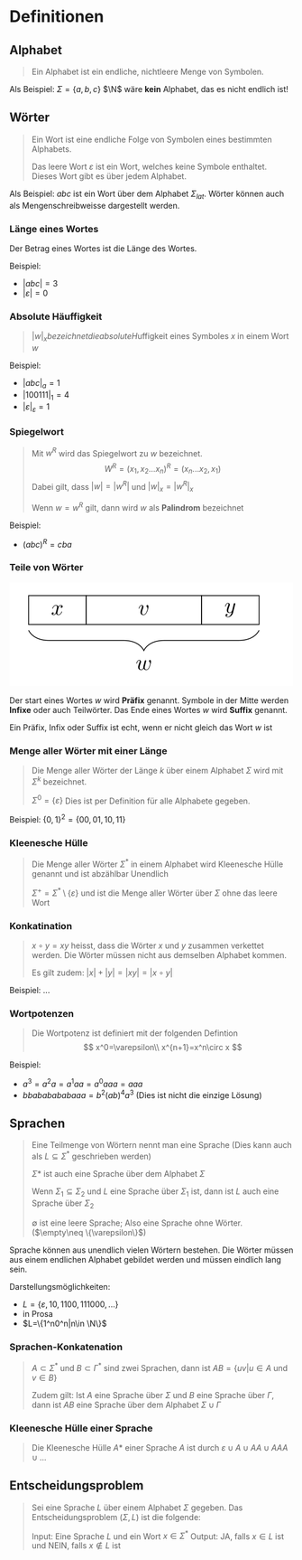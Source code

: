 # Definitionen

## Alphabet

> Ein Alphabet ist ein endliche, nichtleere Menge von Symbolen.

Als Beispiel: $\Sigma=\{a, b, c\}$ 
$\N$ wäre **kein** Alphabet, das es nicht endlich ist!

## Wörter

> Ein Wort ist eine endliche Folge von Symbolen eines bestimmten Alphabets.
>
> Das leere Wort $\varepsilon$ ist ein Wort, welches keine Symbole enthaltet. Dieses Wort gibt es über jedem Alphabet.

Als Beispiel: $abc$ ist ein Wort über dem Alphabet $\Sigma_{lat}$. Wörter können auch als Mengenschreibweisse dargestellt werden.

### Länge eines Wortes

Der Betrag eines Wortes ist die Länge des Wortes.

Beispiel: 

* $|abc|=3$
* $|\varepsilon|=0$

### Absolute Häuffigkeit

> $|w|_x bezeichnet die absolute H$uffigkeit eines Symboles $x$ in einem Wort $w$

Beispiel: 

* $|abc|_a=1$
* $|100111|_1=4$
* $|\varepsilon|_{\varepsilon}=1$

### Spiegelwort

> Mit $w^R$ wird das Spiegelwort zu $w$ bezeichnet.
> $$
> W^R=(x_1, x_2...x_n)^R=(x_n...x_2,x_1)
> $$
> Dabei gilt, dass $|w|=|w^R|$ und $|w|_x=|w^R|_x$
>
> Wenn $w=w^R$ gilt, dann wird $w$ als **Palindrom** bezeichnet

Beispiel:

* $(abc)^R=cba$

### Teile von Wörter

![image-20220222152625379](res/image-20220222152625379.png)

Der start eines Wortes $w$ wird **Präfix** genannt. 
Symbole in der Mitte werden **Infixe** oder auch Teilwörter. 
Das Ende eines Wortes $w$ wird **Suffix** genannt.

Ein Präfix, Infix oder Suffix ist echt, wenn er nicht gleich das Wort $w$ ist

### Menge aller Wörter mit einer Länge

> Die Menge aller Wörter der Länge $k$ über einem Alphabet $\Sigma$ wird mit $\Sigma^k$ bezeichnet.
>
> $\Sigma^0=\{\varepsilon\}$ Dies ist per Definition für alle Alphabete gegeben.

Beispiel: $\{0, 1\}^2=\{00, 01, 10, 11\}$

### Kleenesche Hülle

> Die Menge aller Wörter $\Sigma^*$ in einem Alphabet wird Kleenesche Hülle genannt und ist abzählbar Unendlich
>
> $\Sigma^+=\Sigma^*\setminus\{\varepsilon\}$  und ist die Menge aller Wörter über $\Sigma$ ohne das leere Wort

### Konkatination

> $x\circ y=xy$ heisst, dass die Wörter $x$ und $y$ zusammen verkettet werden. Die Wörter müssen nicht aus demselben Alphabet kommen.
>
> Es gilt zudem: $|x|+|y|=|xy|=|x\circ y|$

Beispiel: ...

### Wortpotenzen

> Die Wortpotenz ist definiert mit der folgenden Defintion
> $$
> x^0=\varepsilon\\
> x^{n+1}=x^n\circ x
> $$

Beispiel: 

* $a^3=a^2a=a^1aa=a^0aaa=aaa$
* $bbababababaaa=b^2(ab)^4a^3$ (Dies ist nicht die einzige Lösung)

## Sprachen

> Eine Teilmenge von Wörtern nennt man eine Sprache (Dies kann auch als $L\subseteq \Sigma^*$ geschrieben werden)
>
> $\Sigma*$ ist auch eine Sprache über dem Alphabet $\Sigma$
>
> Wenn $\Sigma_1 \subseteq \Sigma_2$ und $L$ eine Sprache über $\Sigma_1$ ist, dann ist $L$ auch eine Sprache  über $\Sigma_2$
>
> $\emptyset$ ist eine leere Sprache; Also eine Sprache ohne Wörter. ($\empty\neq \{\varepsilon\}$)

Sprache können aus unendlich vielen Wörtern bestehen. Die Wörter müssen aus einem endlichen Alphabet gebildet werden und müssen eindlich lang sein.

Darstellungsmöglichkeiten:

* $L=\{\varepsilon, 10, 1100, 111000, ...\}$
* in Prosa
* $L=\{1^n0^n|n\in \N\}$

### Sprachen-Konkatenation

> $A\subset \Sigma^*$ und $B\subset \Gamma^*$ sind zwei Sprachen, dann ist $AB=\{uv|u\in A \text{ und } v \in B\}$
>
> Zudem gilt: Ist $A$ eine Sprache über $\Sigma$ und $B$ eine Sprache über $\Gamma$, dann ist $AB$ eine Sprache über dem Alphabet $\Sigma \cup\Gamma$

### Kleenesche Hülle einer Sprache

> Die Kleenesche Hülle $A*$ einer Sprache $A$  ist durch ${\varepsilon}\cup A \cup AA \cup AAA \cup ...$

## Entscheidungsproblem

> Sei eine Sprache $L$ über einem Alphabet $\Sigma$ gegeben. Das Entscheidungsproblem $(\Sigma, L)$ ist die folgende:
>
> Input: Eine Sprache $L$ und ein Wort $x\in\Sigma^*$
> Output: JA, falls $x\in L$ ist und NEIN, falls $x\not \in L$ ist